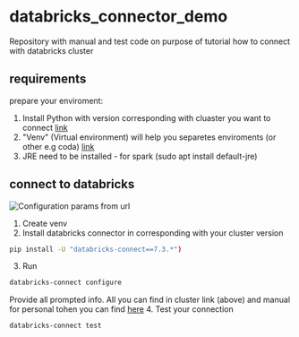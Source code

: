 # databricks_connector_demo
Repository with manual and test code on purpose of tutorial how to connect with databricks cluster

## requirements

prepare your enviroment:
1. Install Python with version corresponding with cluaster you want to connect [link](https://docs.microsoft.com/en-us/azure/databricks/dev-tools/databricks-connect#requirements)
2. "Venv" (Virtual environment) will help you separetes enviroments (or other e.g coda) [link](https://packaging.python.org/guides/installing-using-pip-and-virtual-environments/#installing-packages-using-pip-and-virtual-environments)
3. JRE need to be installed - for spark (sudo apt install default-jre)

## connect to databricks

![Configuration params from url](/image/configuration_from_link.png)

1. Create venv
2. Install databricks connector in corresponding with your cluster version 
```bash
pip install -U "databricks-connect==7.3.*")
```
3. Run 
```bash
databricks-connect configure
```
Provide all prompted info. All you can find in cluster link (above) and manual for personal tohen you can find [here](https://docs.microsoft.com/en-us/azure/databricks/dev-tools/api/latest/authentication#--generate-a-personal-access-token)
4. Test your connection
```bash
databricks-connect test
```
